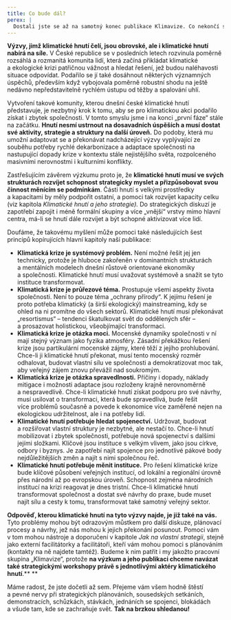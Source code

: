 ```yaml
---
title: Co bude dál?
perex: |
  Dostali jste se až na samotný konec publikace Klimavize. Co nekončí s ní, je proces hledání strategií pro řešení klimatické krize, jehož byl náš výzkum malou součástí. Doufáme, že pro vás budou jeho závěry přínosné a pomohou vám klást si nové otázky, hledat na ně odpovědi a rozvinout nové formy aktivit, které nás všechny posunou zase o krok dál.
---
```


**Výzvy, jimž klimatické hnutí čelí, jsou obrovské, ale i klimatické hnutí nabírá na síle.** V České republice se v posledních letech rozvinula poměrně rozsáhlá a rozmanitá komunita lidí, která začíná přikládat klimatické a ekologické krizi patřičnou vážnost a hledat řešení, jež budou naléhavosti situace odpovídat. Podařilo se jí také dosáhnout některých významných úspěchů, především když vybojovala poměrně robustní shodu na ještě nedávno nepředstavitelně rychlém ústupu od těžby a spalování uhlí.

Vytvoření takové komunity, kterou dnešní české klimatické hnutí představuje, je nezbytný krok k tomu, aby se pro klimatickou akci podařilo získat i zbytek společnosti. V tomto smyslu jsme i na konci „první fáze“ stále na začátku. **Hnutí nesmí ustrnout na dosavadních úspěších a musí dostat své aktivity, strategie a struktury na další úroveň.** Do podoby, která mu umožní adaptovat se a překonávat nadcházející výzvy vyplývající ze souběhu potřeby rychlé dekarbonizace a adaptace společnosti na nastupující dopady krize v kontextu stále nejistějšího světa, rozpolceného masivními nerovnostmi i kulturními konflikty.

Zastřešujícím závěrem výzkumu proto je, že **klimatické hnutí musí ve svých strukturách rozvíjet schopnost strategicky myslet a přizpůsobovat svou činnost měnícím se podmínkám**. Části hnutí s velkými prostředky a kapacitami by měly podpořit ostatní, a pomoci tak rozvíjet kapacity celku (viz kapitola *Klimatické hnutí a jeho strategie).* Do strategických diskuzí je zapotřebí zapojit i méně formální skupiny a více „vnější“ vrstvy mimo hlavní centra, má-li se hnutí dále rozvíjet a být schopné aktivizovat více lidí.

Doufáme, že takovému myšlení může pomoci také následujících šest principů kopírujících hlavní kapitoly naší publikace:

- **Klimatická krize je systémový problém.** Není možné řešit jej jen technicky, protože je hluboce zakořeněn v dominantních strukturách a mentálních modelech dnešní růstově orientované ekonomiky a společnosti. Klimatické hnutí musí uvažovat systémově a snažit se tyto instituce transformovat.
- **Klimatická krize je průřezové téma.** Prostupuje všemi aspekty života společnosti. Není to pouze téma „ochrany přírody“. K jejímu řešení je proto potřeba klimatický (a širší ekologický) mainstreaming, kdy se ohled na ni promítne do všech sektorů. Klimatické hnutí musí překonávat „resortismus“ – tendenci škatulkovat svět do oddělených sfér – a prosazovat holistickou, všeobjímající transformaci.
- **Klimatická krize je otázka moci.** Mocenské dynamiky společnosti v ní mají stejný význam jako fyzika atmosféry. Zásadní překážkou řešení krize jsou partikulární mocenské zájmy, které těží z jejího prohlubování. Chce-li ji klimatické hnutí překonat, musí tento mocenský rozměr odhalovat, budovat vlastní sílu ve společnosti a demokratizovat moc tak, aby veřejný zájem znovu převážil nad soukromým.
- **Klimatická krize je otázka spravedlnosti.** Příčiny i dopady, náklady mitigace i možnosti adaptace jsou rozloženy krajně nerovnoměrně a nespravedlivě. Chce-li klimatické hnutí získat podporu pro své návrhy, musí usilovat o transformaci, která bude spravedlivá, bude řešit více problémů současně a povede k ekonomice více zaměřené nejen na ekologickou udržitelnost, ale i na potřeby lidí.
- **Klimatické hnutí potřebuje hledat spojenectví.** Udržovat, budovat a rozšiřovat vlastní struktury je nezbytné, ale nestačí to. Chce-li hnutí mobilizovat i zbytek společnosti, potřebuje nová spojenectví s dalšími jejími složkami. Klíčové jsou instituce s velkým vlivem, jako jsou církve, odbory i byznys. Je zapotřebí najít spojence pro jednotlivé pákové body nejdůležitějších změn a najít s nimi společnou řeč.
- **Klimatické hnutí potřebuje měnit instituce.** Pro řešení klimatické krize bude klíčové působení veřejných institucí, od lokální a regionální úrovně přes národní až po evropskou úroveň. Schopnost zejména národních institucí na krizi reagovat je dnes tristní. Chce-li klimatické hnutí transformovat společnost a dostat své návrhy do praxe, bude muset najít sílu a cesty k tomu, transformovat také samotný veřejný sektor.

**Odpověď, kterou klimatické hnutí na tyto výzvy najde, je již také na vás.** Tyto problémy mohou být odrazovým můstkem pro další diskuze, plánovací procesy a návrhy, jež nás mohou k jejich překonání posunout. Pomoci vám v tom mohou nástroje a doporučení v kapitole *Jak na vlastní strategii*, stejně jako externí facilitátorky a facilitátoři, kteří vám mohou pomoci s plánováním (kontakty na ně najdete tamtéž). Budeme k nim patřit i my jakožto pracovní skupina „Klimavize“, protože **na výzkum a jeho publikaci chceme navázat také strategickými workshopy právě s jednotlivými aktéry klimatického hnutí**.** **

Máme radost, že jste dočetli až sem. Přejeme vám všem hodně štěstí a pevné nervy při strategických plánováních, sousedských setkáních, demonstracích, schůzkách, stávkách, jednáních se spojenci, blokádách a všude tam, kde se zachraňuje svět. **Tak na brzkou shledanou!**

